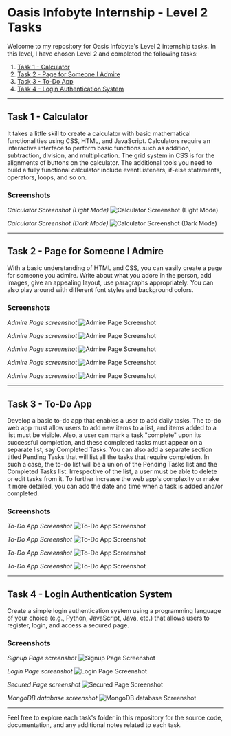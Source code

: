 # Oasis Infobyte Internship - Level 2 Tasks

Welcome to my repository for Oasis Infobyte's Level 2 internship tasks. In this level, I have chosen Level 2 and completed the following tasks:

1. [Task 1 - Calculator](https://github.com/patilmanas04/OIBSIP/tree/main/Level%202/oibsip_taskno_1)
2. [Task 2 - Page for Someone I Admire](https://github.com/patilmanas04/OIBSIP/tree/main/Level%202/oibsip_taskno_2)
3. [Task 3 - To-Do App](https://github.com/patilmanas04/OIBSIP/tree/main/Level%202/oibsip_taskno_3)
4. [Task 4 - Login Authentication System](https://github.com/patilmanas04/OIBSIP/tree/main/Level%202/oibsip_taskno_4)

---

## Task 1 - Calculator

It takes a little skill to create a calculator with basic mathematical functionalities using CSS, HTML, and JavaScript. Calculators require an interactive interface to perform basic functions such as addition, subtraction, division, and multiplication. The grid system in CSS is for the alignments of buttons on the calculator. The additional tools you need to build a fully functional calculator include eventListeners, if-else statements, operators, loops, and so on.

### Screenshots

*Calculatar Screenshot (Light Mode)*
![Calculator Screenshot (Light Mode)](screenshots/task1ss1.png)

*Calculatar Screenshot (Dark Mode)*
![Calculator Screenshot (Dark Mode)](screenshots/task1ss2.png)

---

## Task 2 - Page for Someone I Admire

With a basic understanding of HTML and CSS, you can easily create a page for someone you admire. Write about what you adore in the person, add images, give an appealing layout, use paragraphs appropriately. You can also play around with different font styles and background colors.

### Screenshots

*Admire Page screenshot*
![Admire Page Screenshot](screenshots/task2ss1.png)

*Admire Page screenshot*
![Admire Page Screenshot](screenshots/task2ss2.png)

*Admire Page screenshot*
![Admire Page Screenshot](screenshots/task2ss3.png)

*Admire Page screenshot*
![Admire Page Screenshot](screenshots/task2ss4.png)

*Admire Page screenshot*
![Admire Page Screenshot](screenshots/task2ss5.png)

---

## Task 3 - To-Do App

Develop a basic to-do app that enables a user to add daily tasks. The to-do web app must allow users to add new items to a list, and items added to a list must be visible. Also, a user can mark a task "complete" upon its successful completion, and these completed tasks must appear on a separate list, say Completed Tasks. You can also add a separate section titled Pending Tasks that will list all the tasks that require completion. In such a case, the to-do list will be a union of the Pending Tasks list and the Completed Tasks list. Irrespective of the list, a user must be able to delete or edit tasks from it. To further increase the web app's complexity or make it more detailed, you can add the date and time when a task is added and/or completed.

### Screenshots

*To-Do App Screenshot*
![To-Do App Screenshot](screenshots/task3ss1.png)

*To-Do App Screenshot*
![To-Do App Screenshot](screenshots/task3ss2.png)

*To-Do App Screenshot*
![To-Do App Screenshot](screenshots/task3ss3.png)

*To-Do App Screenshot*
![To-Do App Screenshot](screenshots/task3ss4.png)

---

## Task 4 - Login Authentication System

Create a simple login authentication system using a programming language of your choice (e.g., Python, JavaScript, Java, etc.) that allows users to register, login, and access a secured page.

### Screenshots

*Signup Page screenshot*
![Signup Page Screenshot](screenshots/task4ss1.png)

*Login Page screenshot*
![Login Page Screenshot](screenshots/task4ss2.png)

*Secured Page screenshot*
![Secured Page Screenshot](screenshots/task4ss3.png)

*MongoDB database screenshot*
![MongoDB database Screenshot](screenshots/task4ss4.png)


---

Feel free to explore each task's folder in this repository for the source code, documentation, and any additional notes related to each task.
